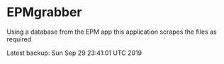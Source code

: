 # EPMgrabber
Using a database from the EPM app this application scrapes the files as required


Latest backup: Sun Sep 29 23:41:01 UTC 2019

